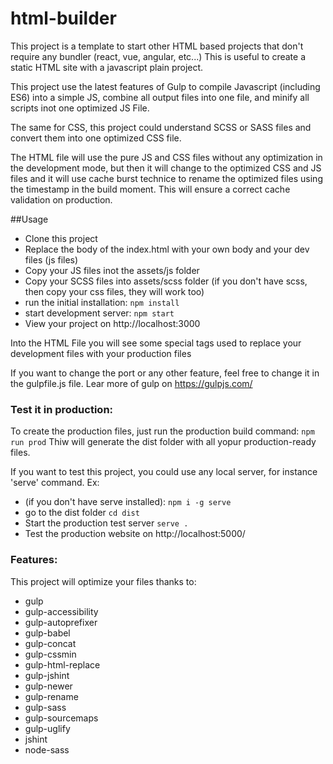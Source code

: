 # html-builder
This project is a template to start other HTML based projects that don't require any bundler (react, vue, angular, etc...) This is useful to create a static HTML site with a javascript plain project.

This project use the latest features of Gulp to compile Javascript (including ES6) into a simple JS, combine all output files into one file, and minify all scripts inot one optimized JS File.

The same for CSS, this project could understand SCSS or SASS files and convert them into one optimized CSS file.

The HTML file will use the pure JS and CSS files without any optimization in the development mode, but then it will change to the optimized CSS and JS files and it will use cache burst technice to rename the optimized files using the timestamp in the build moment. This will ensure a correct cache validation on production.


##Usage
- Clone this project
- Replace the body of the index.html with your own body and your dev files (js files)
- Copy your JS files inot the assets/js folder
- Copy your SCSS files into assets/scss folder (if you don't have scss, then copy your css files, they will work too)
- run the initial installation:
  `npm install`
- start development server:
  `npm start`
- View your project on http://localhost:3000


Into the HTML File you will see some special tags used to replace your development files with your production files

If you want to change the port or any other feature, feel free to change it in the gulpfile.js file.
Lear more of gulp on https://gulpjs.com/


### Test it in production:
To create the production files, just run the production build command:
  `npm run prod`
Thiw will generate the dist folder with all yopur production-ready files.

If you want to test this project, you could use any local server, for instance 'serve' command.
Ex:
- (if you don't have serve installed): `npm i -g serve`
- go to the dist folder `cd dist`
- Start the production test server `serve .`
- Test the production website on http://localhost:5000/


### Features:
This project will optimize your files thanks to:
- gulp
- gulp-accessibility
- gulp-autoprefixer
- gulp-babel
- gulp-concat
- gulp-cssmin
- gulp-html-replace
- gulp-jshint
- gulp-newer
- gulp-rename
- gulp-sass
- gulp-sourcemaps
- gulp-uglify
- jshint
- node-sass
